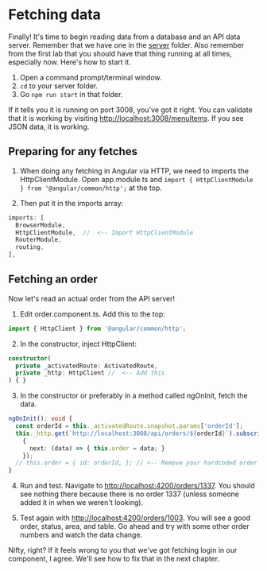 
# Fetching data
<!-- Time: YYmin -->
Finally! It's time to begin reading data from a database and an API data server. Remember that we have one in the [server](../../server/) folder. Also remember from the first lab that you should have that thing running at all times, especially now. Here's how to start it.
1. Open a command prompt/terminal window.
2. `cd` to your server folder.
3. Go `npm run start` in that folder.

If it tells you it is running on port 3008, you've got it right. You can validate that it is working by visiting [http://localhost:3008/menuItems](http://localhost:3008/menuItems). If you see JSON data, it is working.

## Preparing for any fetches
1. When doing any fetching in Angular via HTTP, we need to imports the HttpClientModule. Open app.module.ts and `import { HttpClientModule } from '@angular/common/http';` at the top. 

2. Then put it in the imports array:
```typescript
imports: [
  BrowserModule,
  HttpClientModule,  //  <-- Import HttpClientModule
  RouterModule,
  routing,
],
```

## Fetching an order
Now let's read an actual order from the API server!

1. Edit order.component.ts. Add this to the top:
```typescript
import { HttpClient } from '@angular/common/http';
```

2. In the constructor, inject HttpClient:
```typescript
constructor(
  private _activatedRoute: ActivatedRoute,
  private _http: HttpClient //  <-- Add this
) { }
```

3. In the constructor or preferably in a method called ngOnInit, fetch the data.
```typescript
ngOnInit(): void {
  const orderId = this._activatedRoute.snapshot.params['orderId'];
  this._http.get(`http://localhost:3008/api/orders/${orderId}`).subscribe(
    {
      next: (data) => { this.order = data; }
    });
  // this.order = { id: orderId, }; // <-- Remove your hardcoded order
}
```

4. Run and test. Navigate to [http://localhost:4200/orders/1337](http://localhost:4200/orders/1337). You should see nothing there because there is no order 1337 (unless someone added it in when we weren't looking). 

5. Test again with [http://localhost:4200/orders/1003](http://localhost:4200/orders/1003). You will see a good order, status, area, and table. Go ahead and try with some other order numbers and watch the data change.

Nifty, right? If it feels wrong to you that we've got fetching login in our component, I agree. We'll see how to fix that in the next chapter.